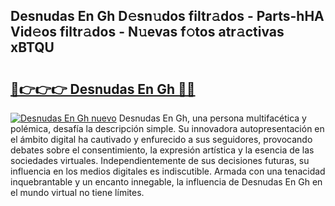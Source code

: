 ## Desnudas En Gh D𝚎sn𝚞dos filtr𝚊dos - Parts-hHA Vid𝚎os filtr𝚊dos - N𝚞evas f𝚘tos atr𝚊ctivas xBTQU

# <h2><a href="http://mb73yc.tromn.icu/?c=Desnudas+En+Gh">🔗👉👉👉 Desnudas En Gh 🔗🔗</a></h2>

[![Desnudas En Gh nuevo](https://i.imgur.com/pEAQMta.gif)](http://mb73yc.tromn.icu/?c=Desnudas+En+Gh)
Desnudas En Gh, una persona multifacética y polémica, desafía la descripción simple. Su innovadora autopresentación en el ámbito digital ha cautivado y enfurecido a sus seguidores, provocando debates sobre el consentimiento, la expresión artística y la esencia de las sociedades virtuales. Independientemente de sus decisiones futuras, su influencia en los medios digitales es indiscutible. Armada con una tenacidad inquebrantable y un encanto innegable, la influencia de Desnudas En Gh en el mundo virtual no tiene límites.
